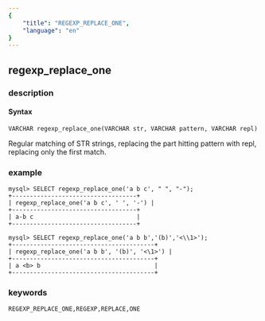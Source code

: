 ```yaml
---
{
    "title": "REGEXP_REPLACE_ONE",
    "language": "en"
}
---
```


<!-- 
Licensed to the Apache Software Foundation (ASF) under one
or more contributor license agreements.  See the NOTICE file
distributed with this work for additional information
regarding copyright ownership.  The ASF licenses this file
to you under the Apache License, Version 2.0 (the
"License"); you may not use this file except in compliance
with the License.  You may obtain a copy of the License at

  http://www.apache.org/licenses/LICENSE-2.0

Unless required by applicable law or agreed to in writing,
software distributed under the License is distributed on an
"AS IS" BASIS, WITHOUT WARRANTIES OR CONDITIONS OF ANY
KIND, either express or implied.  See the License for the
specific language governing permissions and limitations
under the License.
-->

## regexp_replace_one
### description
#### Syntax

`VARCHAR regexp_replace_one(VARCHAR str, VARCHAR pattern, VARCHAR repl)`


Regular matching of STR strings, replacing the part hitting pattern with repl, replacing only the first match.

### example

```
mysql> SELECT regexp_replace_one('a b c', " ", "-");
+-----------------------------------+
| regexp_replace_one('a b c', ' ', '-') |
+-----------------------------------+
| a-b c                             |
+-----------------------------------+

mysql> SELECT regexp_replace_one('a b b','(b)','<\\1>');
+----------------------------------------+
| regexp_replace_one('a b b', '(b)', '<\1>') |
+----------------------------------------+
| a <b> b                                |
+----------------------------------------+
```
### keywords
    REGEXP_REPLACE_ONE,REGEXP,REPLACE,ONE
